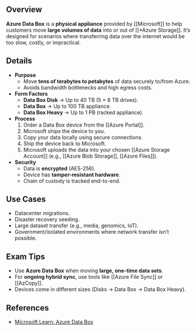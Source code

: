 ## **Overview**
**Azure Data Box** is a **physical appliance** provided by [[Microsoft]] to help customers move **large volumes of data** into or out of [[*Azure Storage]]. It’s designed for scenarios where transferring data over the internet would be too slow, costly, or impractical.

## **Details**
- **Purpose**  
	- Move **tens of terabytes to petabytes** of data securely to/from Azure.  
	- Avoids bandwidth bottlenecks and high egress costs.  
- **Form Factors**  
	- **Data Box Disk** → Up to 40 TB (5 × 8 TB drives).  
	- **Data Box** → Up to 100 TB appliance.  
	- **Data Box Heavy** → Up to 1 PB (racked appliance).  
- **Process**  
	1. Order a Data Box device from the [[Azure Portal]].  
	2. Microsoft ships the device to you.  
	3. Copy your data locally using secure connections.  
	4. Ship the device back to Microsoft.  
	5. Microsoft uploads the data into your chosen [[Azure Storage Account]] (e.g., [[Azure Blob Storage]], [[Azure Files]]).  
- **Security**  
	- Data is **encrypted** (AES-256).  
	- Device has **tamper-resistant hardware**.  
	- Chain of custody is tracked end-to-end.  

## **Use Cases**
- Datacenter migrations.  
- Disaster recovery seeding.  
- Large dataset transfer (e.g., media, genomics, IoT).  
- Government/isolated environments where network transfer isn’t possible.  

## **Exam Tips**
- Use **Azure Data Box** when moving **large, one-time data sets**.  
- For **ongoing hybrid sync**, use tools like [[Azure File Sync]] or [[AzCopy]].  
- Devices come in different sizes (Disks → Data Box → Data Box Heavy).  

## **References**
- [Microsoft Learn: Azure Data Box](https://learn.microsoft.com/en-us/azure/databox/data-box-overview)  